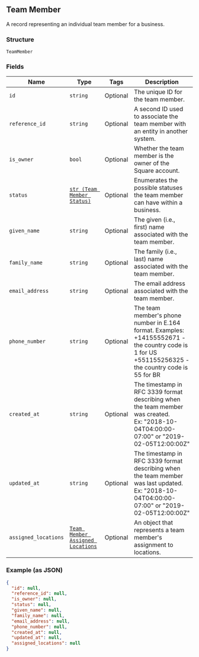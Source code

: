 ## Team Member

A record representing an individual team member for a business.

### Structure

`TeamMember`

### Fields

| Name | Type | Tags | Description |
|  --- | --- | --- | --- |
| `id` | `string` | Optional | The unique ID for the team member. |
| `reference_id` | `string` | Optional | A second ID used to associate the team member with an entity in another system. |
| `is_owner` | `bool` | Optional | Whether the team member is the owner of the Square account. |
| `status` | [`str (Team Member Status)`](/doc/models/team-member-status.md) | Optional | Enumerates the possible statuses the team member can have within a business. |
| `given_name` | `string` | Optional | The given (i.e., first) name associated with the team member. |
| `family_name` | `string` | Optional | The family (i.e., last) name associated with the team member. |
| `email_address` | `string` | Optional | The email address associated with the team member. |
| `phone_number` | `string` | Optional | The team member's phone number in E.164 format. Examples:<br>+14155552671 - the country code is 1 for US<br>+551155256325 - the country code is 55 for BR |
| `created_at` | `string` | Optional | The timestamp in RFC 3339 format describing when the team member was created.<br>Ex: "2018-10-04T04:00:00-07:00" or "2019-02-05T12:00:00Z" |
| `updated_at` | `string` | Optional | The timestamp in RFC 3339 format describing when the team member was last updated.<br>Ex: "2018-10-04T04:00:00-07:00" or "2019-02-05T12:00:00Z" |
| `assigned_locations` | [`Team Member Assigned Locations`](/doc/models/team-member-assigned-locations.md) | Optional | An object that represents a team member's assignment to locations. |

### Example (as JSON)

```json
{
  "id": null,
  "reference_id": null,
  "is_owner": null,
  "status": null,
  "given_name": null,
  "family_name": null,
  "email_address": null,
  "phone_number": null,
  "created_at": null,
  "updated_at": null,
  "assigned_locations": null
}
```

